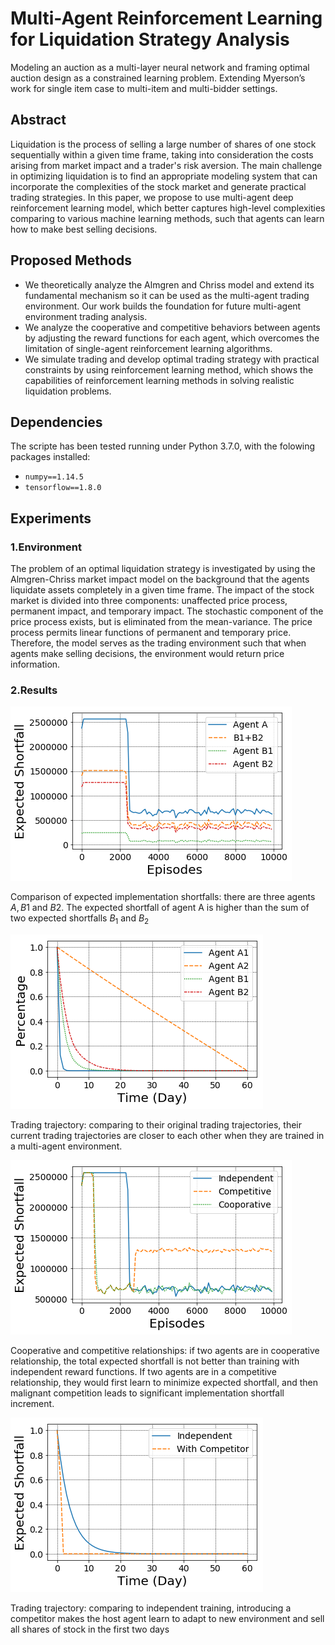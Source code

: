 # Multi-Agent Reinforcement Learning for Liquidation Strategy Analysis
Modeling an auction as a multi-layer neural network and framing optimal auction design as a constrained learning
problem. Extending Myerson’s work for single item case to multi-item and multi-bidder settings.

## Abstract

Liquidation is the process of selling a large number of shares of one stock sequentially within a given time frame, taking into consideration the costs arising from market impact and a trader's risk aversion. The main challenge in optimizing liquidation is to find an appropriate modeling system that can incorporate the complexities of the stock market and generate practical trading strategies. In this paper, we propose to use multi-agent deep reinforcement learning model, which better captures high-level complexities comparing to various machine learning methods, such that agents can learn how to make best selling decisions. 

## Proposed Methods

* We theoretically analyze the Almgren and Chriss model and extend its fundamental mechanism so it can be used as the multi-agent trading environment. Our work builds the foundation for future multi-agent environment trading analysis. 
* We analyze the cooperative and competitive behaviors between agents by adjusting the reward functions for each agent, which overcomes the limitation of single-agent reinforcement learning algorithms. 
* We simulate trading and develop optimal trading strategy with practical constraints by using reinforcement learning method, which shows the capabilities of reinforcement learning methods in solving realistic liquidation problems.

## Dependencies

The scripte has been tested running under Python 3.7.0, with the folowing packages installed:

* `numpy==1.14.5`
* `tensorflow==1.8.0`

## Experiments

### 1.Environment

The problem of an optimal liquidation strategy is investigated by using the Almgren-Chriss market impact model on the background that the agents liquidate assets completely in a given time frame. The impact of the stock market is divided into three components: unaffected price process, permanent impact, and temporary impact. The stochastic component of the price process exists, but is eliminated from the mean-variance. The price process permits linear functions of permanent and temporary price. Therefore, the model serves as the trading environment such that when agents make selling decisions, the environment would return price information.

### 2.Results

![theorem1](img/Theorem1.png)

Comparison of expected implementation shortfalls: there are three agents $A, B1$ and $B2$. The expected shortfall of agent A is higher than the sum of two expected shortfalls $B_1$ and $B_2$

![theorem2](img/theorem2.png)

Trading trajectory: comparing to their original trading trajectories, their current trading trajectories are closer to each other when they are trained in a multi-agent environment.


![graph3](img/Competition_and_Cooporation.png)

Cooperative and competitive relationships: if two agents are in cooperative relationship, the total expected shortfall is not better than training with independent reward functions. If two agents are in a competitive relationship, they would first learn to minimize expected shortfall, and then malignant competition leads to significant implementation shortfall increment.


![graph4](img/Have_Competitor.png)

Trading trajectory: comparing to independent training, introducing a competitor makes the host agent learn to adapt to new environment and sell all shares of stock in the first two days




